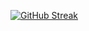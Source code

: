 [![GitHub Streak](http://github-readme-streak-stats.herokuapp.com?user=sari3l&theme=dark&date_format=n%2Fj%5B%2FY%5D&sideNums=42DDC2&ring=DD4E49)](https://git.io/streak-stats)
